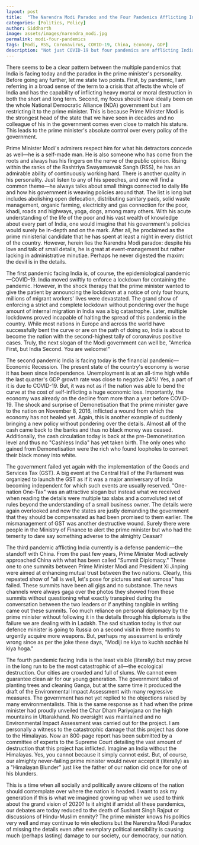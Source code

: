 ```yaml
---
layout: post
title:  "The Narendra Modi Paradox and the Four Pandemics Afflicting India"
categories: [Politics, Policy]
author: Siddharth
image: assets/images/narendra_modi.jpg
permalink: modi-four-pandemics
tags: [Modi, RSS, Coronavirus, COVID-19, China, Economy, GDP]
description: "Not just COVID-19 but four pandemics are afflicting India and all are related to the Narendra Modi Paradox."
---
```

There seems to be a clear pattern between the multiple pandemics that India is facing today and the paradox in the prime minister's personality. Before going any further, let me state two points. First, by pandemic, I am referring in a broad sense of the term to a crisis that affects the whole of India and has the capability of inflicting heavy mortal or moral destruction in both the short and long term. Second, my focus should have ideally been on the whole National Democratic Alliance (NDA) government but I am restricting it to the prime minister. This is because Prime Minister Modi is the strongest head of the state that we have seen in decades and no colleague of his in the government comes even close to match his stature. This leads to the prime minister's absolute control over every policy of the government.

Prime Minister Modi's admirers respect him for what his detractors concede as well—he is a self-made man. He is also someone who has come from the roots and always has his fingers on the nerve of the public opinion. Rising within the ranks of the Rashtriya Swayamsevak Sangh (RSS), he has an admirable ability of continuously working hard. There is another quality in his personality. Just listen to any of his speeches, and one will find a common theme—he always talks about small things connected to daily life and how his government is weaving policies around that. The list is long but includes abolishing open defecation, distributing sanitary pads, solid waste management, organic farming, electricity and gas connection for the poor, khadi, roads and highways, yoga, dogs, among many others. With his acute understanding of the life of the poor and his vast wealth of knowledge about every part of India, one would imagine that his government's policies would surely be in-depth and on the mark. After all, he proclaimed as the prime ministerial candidate that he has spent at least a night in every district of the country. However, herein lies the Narendra Modi paradox: despite his love and talk of small details, he is great at event-management but rather lacking in administrative minutiae. Perhaps he never digested the maxim: the devil is in the details.

The first pandemic facing India is, of course, the epidemiological pandemic—COVID-19. India moved swiftly to enforce a lockdown for containing the pandemic. However, in the shock therapy that the prime minister wanted to give the patient by announcing the lockdown at a notice of only four hours, millions of migrant workers' lives were devastated. The grand show of enforcing a strict and complete lockdown without pondering over the huge amount of internal migration in India was a big catastrophe. Later, multiple lockdowns proved incapable of halting the spread of this pandemic in the country. While most nations in Europe and across the world have successfully bent the curve or are on the path of doing so, India is about to become the nation with the second-highest tally of coronavirus positive cases. Truly, the next slogan of the Modi government can well be, "America First, but India Second. You are welcome!"

The second pandemic India is facing today is the financial pandemic—Economic Recession. The present state of the country's economy is worse it has been since Independence. Unemployment is at an all-time high while the last quarter's GDP growth rate was close to negative 24%! Yes, a part of it is due to COVID-19. But, it was not as if the nation was able to bend the curve at the cost of self-inflicting a huge economic loss. Importantly, the economy was already on the decline from more than a year before COVID-19. The shock and surprise of Demonetisation that the prime minister gave to the nation on November 8, 2016, inflicted a wound from which the economy has not healed yet. Again, this is another example of suddenly bringing a new policy without pondering over the details. Almost all of the cash came back to the banks and thus no black money was ceased. Additionally, the cash circulation today is back at the pre-Demonetisation level and thus no "Cashless India" has yet taken birth. The only ones who gained from Demonetisation were the rich who found loopholes to convert their black money into white. 

The government failed yet again with the implementation of the Goods and Services Tax (GST). A big event at the Central Hall of the Parliament was organized to launch the GST as if it was a major anniversary of India becoming independent for which such events are usually reserved. "One-nation One-Tax" was an attractive slogan but instead what we received when reading the details were multiple tax slabs and a convoluted set of rules beyond the understanding of a small business owner. The details were again overlooked and now the states are justly demanding the government that they should be compensated as had been promised to them earlier. The mismanagement of GST was another destructive wound. Surely there were people in the Ministry of Finance to alert the prime minister but who had the temerity to dare say something adverse to the almighty Ceasar?

The third pandemic afflicting India currently is a defense pandemic—the standoff with China. From the past few years, Prime Minister Modi actively approached China with what has been called "Summit Diplomacy." These one to one summits between Prime Minister Modi and President Xi Jinping were aimed at enhancing mutual trust between the two nations. Clearly, this repeated show of "all is well, let's pose for pictures and eat samosa" has failed. These summits have been all gigs and no substance. The news channels were always gaga over the photos they showed from these summits without questioning what exactly transpired during the conversation between the two leaders or if anything tangible in writing came out these summits. Too much reliance on personal diplomacy by the prime minister without following it in the details through his diplomats is the failure we are dealing with in Ladakh. The sad situation today is that our defence minister is going to Russia on a second visit in three months to urgently acquire more weapons. But, perhaps my assessment is entirely wrong since as per the joke these days, "Modiji ne kiya to kuchh sochke hi kiya hoga."

The fourth pandemic facing India is the least visible (literally) but may prove in the long run to be the most catastrophic of all—the ecological destruction. Our cities are crowded and full of slums. We cannot even guarantee clean air for our young generation. The government talks of planting trees and cleaning Ganga, but at the same time it produced the draft of the Environmental Impact Assessment with many regressive measures. The government has not yet replied to the objections raised by many environmentalists. This is the same response as it had when the prime minister had proudly unveiled the Char Dham Pariyojana on the high mountains in Uttarakhand. No oversight was maintained and no Environmental Impact Assessment was carried out for the project. I am personally a witness to the catastrophic damage that this project has done to the Himalayas. Now an 800-page report has been submitted by a committee of experts to the Supreme Court detailing the vast amount of destruction that this project has inflicted. Imagine an India without the Himalayas. Yes, you cannot because it simply cannot exist. But, of course, our almighty never-failing prime minister would never accept it (literally) as a "Himalayan Blunder" just like the father of our nation did once for one of his blunders.

This is a time when all socially and politically aware citizens of the nation should contemplate over where the nation is headed. I want to ask my generation if this is what we imagined growing up when we used to think about the grand vision of 2020? Is it alright if amidst all these pandemics, our debates are today reduced to the death of Sushant Singh Rajput or discussions of Hindu-Muslim enmity? The prime minister knows his politics very well and may continue to win elections but the Narendra Modi Paradox of missing the details even after exemplary political sensibility is causing much (perhaps lasting) damage to our society, our democracy, our nation.